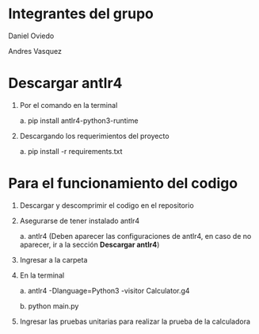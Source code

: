 # Integrantes del grupo

Daniel Oviedo

Andres Vasquez

# Descargar antlr4

1. Por el comando en la terminal
   
   a. pip install antlr4-python3-runtime
   
3. Descargando los requerimientos del proyecto
   
   a. pip install -r requirements.txt

# Para el funcionamiento del codigo

1. Descargar y descomprimir el codigo en el repositorio
   
3. Asegurarse de tener instalado antlr4
   
     a. antlr4 (Deben aparecer las configuraciones de antlr4, en caso de no aparecer, ir a la sección **Descargar antlr4**)
   
4. Ingresar a la carpeta
   
6. En la terminal
   
     a. antlr4 -Dlanguage=Python3 -visitor Calculator.g4
   
     b. python main.py
   
8. Ingresar las pruebas unitarias para realizar la prueba de la calculadora   
